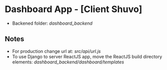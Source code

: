 # Dashboard App - [Client Shuvo]
- Backened folder: *dashboard_backend*

## Notes
- For production change url at: *src/api/url.js*
- To use Django to server ReactJS app, move the ReactJS build directory elements: *dashboard_backend/dashboard/templates*